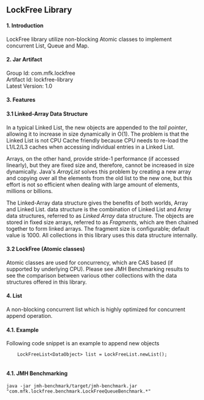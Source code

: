 ## LockFree Library
#### 1. Introduction
LockFree library utilize non-blocking Atomic classes to implement concurrent List, Queue and Map. 

#### 2. Jar Artifact
Group Id: com.mfk.lockfree <br/> 
Artifact Id: lockfree-library <br/>
Latest Version: 1.0

#### 3. Features
#### 3.1 Linked-Array Data Structure
In a typical Linked List, the new objects are appended to the <i>tail pointer</i>, allowing it to increase in size dynamically in O(1). 
The problem is that the Linked List is not CPU Cache friendly because CPU needs to re-load the L1/L2/L3 caches 
when accessing individual entries in a Linked List.

Arrays, on the other hand, provide stride-1 performance (if accessed linearly), but they are fixed size and, therefore, cannot 
be increased in size dynamically. Java's <i>ArrayList</i> solves this problem by creating a new array and copying over all the 
elements from the old list to the new one, but this effort is not so efficient when dealing with large amount of elements, 
millions or billions.         

The Linked-Array data structure gives the benefits of both worlds, Array and Linked List. data structure is the 
combination of Linked List and Array data structures, referred to as <i>Linked Array</i> data structure. 
The objects are stored in fixed size arrays, referred to as <i>Fragments</i>, which are then chained together to form linked arrays. 
The fragment size is configurable; default value is 1000. All collections in this library uses this data structure internally.            

#### 3.2 LockFree (Atomic classes)
Atomic classes are used for concurrency, which are CAS based (if supported by underlying CPU). 
Please see JMH Benchmarking results to see the comparison between various other collections with the data structures 
offered in this library.      

#### 4. List
A non-blocking concurrent list which is highly optimized for concurrent append operation.    

#### 4.1. Example
Following code snippet is an example to append new objects
```
    LockFreeList<DataObject> list = LockFreeList.newList();
    
```   
   
#### 4.1. JMH Benchmarking
```
java -jar jmh-benchmark/target/jmh-benchmark.jar "com.mfk.lockfree.benchmark.LockFreeQueueBenchmark.*"
```